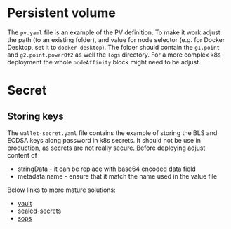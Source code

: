 # Persistent volume
The `pv.yaml` file is an example of the PV definition.
To make it work adjust the path (to an existing folder), and value for node selector (e.g. for Docker Desktop, set it to `docker-desktop`).
The folder should contain the `g1.point` and `g2.point.powerOf2` as well the `logs` directory.
For a more complex k8s deployment the whole `nodeAffinity` block might need to be adjust.

# Secret
## Storing keys

The `wallet-secret.yaml` file contains the example of storing the BLS and ECDSA keys along password in k8s secrets.
It should not be use in production, as secrets are not really secure.
Before deploying adjust content of
- stringData - it can be replace with base64 encoded data field
- metadata:name - ensure that it match the name used in the value file

Below links to more mature solutions:
- [vault](https://github.com/hashicorp/vault)
- [sealed-secrets](https://github.com/bitnami-labs/sealed-secrets)
- [sops](https://github.com/getsops/sops)
